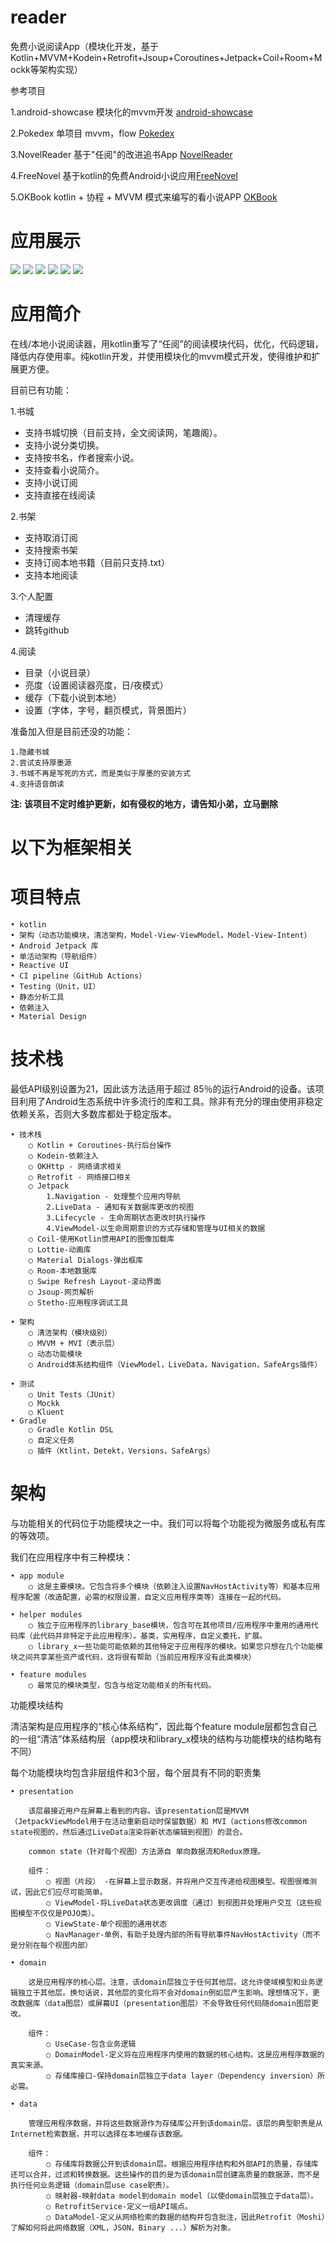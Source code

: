 # reader
免费小说阅读App（模块化开发，基于Kotlin+MVVM+Kodein+Retrofit+Jsoup+Coroutines+Jetpack+Coil+Room+Mockk等架构实现）

参考项目

1.android-showcase 模块化的mvvm开发 [android-showcase](https://github.com/igorwojda/android-showcase)

2.Pokedex 单项目 mvvm，flow [Pokedex](https://github.com/skydoves/Pokedex)

3.NovelReader 基于"任阅"的改进追书App [NovelReader](https://github.com/newbiechen1024/NovelReader)

4.FreeNovel 基于kotlin的免费Android小说应用[FreeNovel](https://github.com/lxygithub/FreeNovel) 

5.OKBook kotlin + 协程 + MVVM 模式来编写的看小说APP [OKBook](https://gitee.com/xcode_xiao/OKBook)

# 应用展示

![](https://github.com/woodwen/reader/blob/main/screenshot/1.jpeg)
![](https://github.com/woodwen/reader/blob/main/screenshot/2.jpeg)
![](https://github.com/woodwen/reader/blob/main/screenshot/3.jpeg)
![](https://github.com/woodwen/reader/blob/main/screenshot/4.jpeg)
![](https://github.com/woodwen/reader/blob/main/screenshot/5.jpeg)
![](https://github.com/woodwen/reader/blob/main/screenshot/6.jpeg)


# 应用简介

在线/本地小说阅读器，用kotlin重写了“任阅”的阅读模块代码，优化，代码逻辑，降低内存使用率。纯kotlin开发，并使用模块化的mvvm模式开发，使得维护和扩展更方便。

目前已有功能：

1.书城

  * 支持书城切换（目前支持，全文阅读网，笔趣阁）。
  * 支持小说分类切换。
  * 支持按书名，作者搜索小说。
  * 支持查看小说简介。
  * 支持小说订阅
  * 支持直接在线阅读
  
2.书架
  
   * 支持取消订阅
   * 支持搜索书架
   * 支持订阅本地书籍（目前只支持.txt）
   * 支持本地阅读
    
3.个人配置
  
  * 清理缓存
  * 跳转github
  
4.阅读

  * 目录（小说目录）
  * 亮度（设置阅读器亮度，日/夜模式）
  * 缓存（下载小说到本地）
  * 设置（字体，字号，翻页模式，背景图片）

准备加入但是目前还没的功能：

	1.隐藏书城
	2.尝试支持厚墨源
	3.书城不再是写死的方式，而是类似于厚墨的安装方式
	4.支持语音朗读

**注: 该项目不定时维护更新，如有侵权的地方，请告知小弟，立马删除**

# 以下为框架相关

# 项目特点

	• kotlin
	• 架构（动态功能模块，清洁架构，Model-View-ViewModel，Model-View-Intent）
	• Android Jetpack 库
	• 单活动架构（导航组件）
	• Reactive UI
	• CI pipeline（GitHub Actions）
	• Testing（Unit，UI）
	• 静态分析工具
	• 依赖注入
	• Material Design

# 技术栈

最低API级别设置为21，因此该方法适用于超过 85％的运行Android的设备。该项目利用了Android生态系统中许多流行的库和工具。除非有充分的理由使用非稳定依赖关系，否则大多数库都处于稳定版本。
	
	• 技术栈
		○ Kotlin + Coroutines-执行后台操作
		○ Kodein-依赖注入
		○ OKHttp - 网络请求相关
		○ Retrofit - 网络接口相关
		○ Jetpack
	 		1.Navigation - 处理整个应用内导航
	 		2.LiveData - 通知有关数据库更改的视图
	 		3.Lifecycle - 生命周期状态更改时执行操作
	 		4.ViewModel-以生命周期意识的方式存储和管理与UI相关的数据
		○ Coil-使用Kotlin惯用API的图像加载库
		○ Lottie-动画库
		○ Material Dialogs-弹出框库
		○ Room-本地数据库
		○ Swipe Refresh Layout-滚动界面
		○ Jsoup-网页解析
		○ Stetho-应用程序调试工具
	
	• 架构
		○ 清洁架构（模块级别）
		○ MVVM + MVI（表示层）
		○ 动态功能模块
		○ Android体系结构组件（ViewModel，LiveData，Navigation，SafeArgs插件）
	
	• 测试
		○ Unit Tests（JUnit）
		○ Mockk
		○ Kluent
	• Gradle
		○ Gradle Kotlin DSL
		○ 自定义任务
		○ 插件（Ktlint，Detekt，Versions，SafeArgs）

# 架构

与功能相关的代码位于功能模块之一中。我们可以将每个功能视为微服务或私有库的等效项。

我们在应用程序中有三种模块：

	• app module
		○ 这是主要模块。它包含将多个模块（依赖注入设置NavHostActivity等）和基本应用程序配置（改造配置，必需的权限设置，自定义应用程序类等）连接在一起的代码。
		
	• helper modules
		○ 独立于应用程序的library_base模块，包含可在其他项目/应用程序中重用的通用代码库（此代码并非特定于此应用程序）。基类，实用程序，自定义委托，扩展。
  		○ library_x一些功能可能依赖的其他特定于应用程序的模块。如果您只想在几个功能模块之间共享某些资产或代码，这将很有帮助（当前应用程序没有此类模块）
			
	• feature modules 
		○ 最常见的模块类型，包含与给定功能相关的所有代码。
  
功能模块结构
	
清洁架构是应用程序的“核心体系结构”，因此每个feature module层都包含自己的一组“清洁”体系结构层（app模块和library_x模块的结构与功能模块的结构略有不同）
 
每个功能模块均包含非层组件和3个层，每个层具有不同的职责集
 
	• presentation

 		该层最接近用户在屏幕上看到的内容。该presentation层是MVVM（JetpackViewModel用于在活动重新启动时保留数据）和 MVI（actions修改common state视图的，然后通过LiveData渲染将新状态编辑到视图）的混合。
 
		common state（针对每个视图）方法源自 单向数据流和Redux原理。
 
 		组件：
  			○ 视图（片段） -在屏幕上显示数据，并将用户交互传递给视图模型。视图很难测试，因此它们应尽可能简单。
  			○ ViewModel-将LiveData状态更改调度（通过）到视图并处理用户交互（这些视图模型不仅仅是POJO类）。
  			○ ViewState-单个视图的通用状态 
  			○ NavManager-单例，有助于处理内部的所有导航事件NavHostActivity（而不是分别在每个视图内部）
	
	• domain
	
  		这是应用程序的核心层。注意，该domain层独立于任何其他层。这允许使域模型和业务逻辑独立于其他层。换句话说，其他层的变化将不会对domain例如层产生影响。理想情况下，更改数据库（data图层）或屏幕UI（presentation图层）不会导致任何代码随domain图层更改。

 		组件：
  			○ UseCase-包含业务逻辑
  			○ DomainModel-定义将在应用程序内使用的数据的核心结构。这是应用程序数据的真实来源。
  			○ 存储库接口-保持domain层独立于data layer（Dependency inversion）所必需。
	
	• data

		管理应用程序数据，并将这些数据源作为存储库公开到该domain层。该层的典型职责是从Internet检索数据，并可以选择在本地缓存该数据。

		组件：
  			○ 存储库将数据公开到该domain层。根据应用程序结构和外部API的质量，存储库还可以合并，过滤和转换数据。这些操作的目的是为该domain层创建高质量的数据源，而不是执行任何业务逻辑（domain层use case职责）。
  			○ 映射器-映射data model到domain model（以使domain层独立于data层）。
  			○ RetrofitService-定义一组API端点。
			○ DataModel-定义从网络检索的数据的结构并包含批注，因此Retrofit（Moshi）了解如何将此网络数据（XML，JSON，Binary ...）解析为对象。
